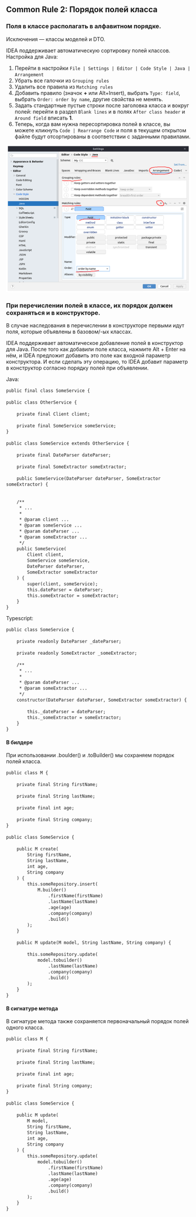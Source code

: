 ## Common Rule 2: Порядок полей класса

### Поля в классе располагать в алфавитном порядке.
Исключения — классы моделей и DTO.

IDEA поддерживает автоматическую сортировку полей классов. Настройка для Java:

1. Перейти в настройки `File | Settings | Editor | Code Style | Java | Arrangement`
2. Убрать все галочки из `Grouping rules`
3. Удалить все правила из `Matching rules`
4. Добавить правило (значок **+** или Alt+Insert), выбрать `Type: field`, выбрать `Order: order by name`, другие свойства не менять.
5. Задать стандартные пустые строки после заголовка класса и вокруг полей: перейти в раздел `Blank lines` и в полях `After class header` и `Around field` вписать **1**.
6. Теперь, когда вам нужна пересортировка полей в классе, вы можете кликнуть `Code | Rearrange Code` и поля в текущем открытом файле будут отсортированы в соответствии с заданными правилами.


![Arrangement](../images/commons/02/idea_settings_for_field_sorting.png)


### При перечислении полей в классе, их порядок должен сохраняться и в конструкторе.

В случае наследования в перечислении в конструкторе первыми идут поля, которые объявлены в базовом/-ых классах.

IDEA поддерживает автоматическое добавление полей в конструктор для Java. После того как добавили поле класса, нажмите Alt + Enter на нём, и IDEA предложит добавить это поле как входной параметр конструктора. И если сделать эту операцию, то IDEA добавит параметр в конструктор согласно порядку полей при объявлении. 

Java:

```
public final class SomeService {

public class OtherService {

    private final Client client;

    private final SomeService someService;
}

public class SomeService extends OtherService {

    private final DateParser dateParser;

    private final SomeExtractor someExtractor;

    public SomeService(DateParser dateParser, SomeExtractor someExtractor) {
    

    /**
     * ...
     *
     * @param client ...
     * @param someService ...
     * @param dateParser ...
     * @param someExtractor ...
     */
    public SomeService(
        Client client,
        SomeService someService,
        DateParser dateParser,
        SomeExtractor someExtractor
    ) {
        super(client, someService);
        this.dateParser = dateParser;
        this.someExtractor = someExtractor;
    }
}
```

Typescript:

```
public class SomeService {

    private readonly DateParser _dateParser;

    private readonly SomeExtractor _someExtractor;

    /**
     * ...
     *
     * @param dateParser ...
     * @param someExtractor ...
     */
    constructor(DateParser dateParser, SomeExtractor someExtractor) {

        this._dateParser = dateParser;
        this._someExtractor = someExtractor;
    }
}
```


#### В билдере

При использовании .boulder() и .toBuilder() мы сохраняем порядок полей класса.

```
public class M {

    private final String firstName;

    private final String lastName;

    private final int age;

    private final String company;
}

public class SomeService {

    public M create(
        String firstName,
        String lastName,
        int age,
        String company
    ) {
        this.someRepository.insert(
            M.builder()
                .firstName(firstName)
                .lastName(lastName)
                .age(age)
                .company(company)
                .build()
        );
    }

    public M update(M model, String lastName, String company) {

        this.someRepository.update(
            model.tobuilder()
                .lastName(lastName)
                .company(company)
                .build()
        );
    }
}
```


#### В сигнатуре метода

В сигнатуре метода также сохраняется первоначальный порядок полей одного класса.

```
public class M {

    private final String firstName;

    private final String lastName;

    private final int age;

    private final String company;
}

public class SomeService {

    public M update(
        M model,
        String firstName,
        String lastName,
        int age,
        String company
    ) {
        this.someRepository.update(
            model.tobuilder()
                .firstName(firstName)
                .lastName(lastName)
                .age(age)
                .company(company)
                .build()
        );
    }
}
```
